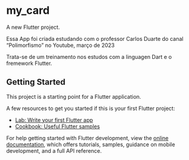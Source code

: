 # my_card

A new Flutter project.

Essa App foi criada estudando com o professor Carlos Duarte do canal “Polimorfismo” no Youtube, março de 2023

Trata-se de um treinamento nos estudos com a linguagen Dart e o fremework Flutter.

## Getting Started

This project is a starting point for a Flutter application.

A few resources to get you started if this is your first Flutter project:

- [Lab: Write your first Flutter app](https://docs.flutter.dev/get-started/codelab)
- [Cookbook: Useful Flutter samples](https://docs.flutter.dev/cookbook)

For help getting started with Flutter development, view the
[online documentation](https://docs.flutter.dev/), which offers tutorials,
samples, guidance on mobile development, and a full API reference.
